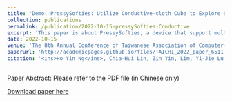 ```yaml
---
title: "Demo: PressySofties: Utilize Conductive-cloth Cube to Explore Squeeze Interaction among Multi-users (Demo: PressySofties:利用電容式布方塊來探索多人擠壓互動)"
collection: publications
permalink: /publication/2022-10-15-pressySofties-Conductive
excerpt: 'This paper is about PressySofties, a device that support multi-user squeeze interaction by conductive material.'
date: 2022-10-15
venue: 'The 8th Annual Conference of Taiwanese Association of Computer-Human Interaction (TAICHI)'
paperurl: 'http://academicpages.github.io/files/TAICHI_2022_paper_6511.pdf'
citation: '<ins>Ho Yin Ng</ins>, Chia-Hui Lin, Zin Yin, Lim, Yi-Jie Lu, Chi-Yu Lin, Ping-Hsuan Han (2022, October). Demo: PressySofties: Utilize Conductive-cloth Cube to Explore Squeeze Interaction among Multi-users. In <i>The 8th Annual Conference of Taiwan Association of Computer-Human Interaction (TAICHI 2022)</i>.'
---
```

Paper Abstract:
Please refer to the PDF file (in Chinese only)

[Download paper here](http://academicpages.github.io/files/TAICHI_2022_paper_6511.pdf)
